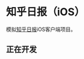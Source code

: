 知乎日报（iOS）
=======================

模拟[知乎日报](https://itunes.apple.com/cn/app/zhi-hu-ri-bao-mei-ri-ti-gong/id639087967?mt=8)iOS客户端项目。

正在开发
------------------------